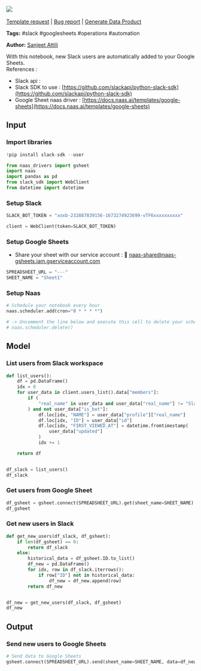 <a href="https://app.naas.ai/user-redirect/naas/downloader?url=https://raw.githubusercontent.com/jupyter-naas/awesome-notebooks/master/Slack/Slack_Add_new_user_to_Google_Sheets.ipynb" target="_parent"><img src="https://naasai-public.s3.eu-west-3.amazonaws.com/Open_in_Naas_Lab.svg"/></a><br><br><a href="https://github.com/jupyter-naas/awesome-notebooks/issues/new?assignees=&labels=&template=template-request.md&title=Tool+-+Action+of+the+notebook+">Template request</a> | <a href="https://github.com/jupyter-naas/awesome-notebooks/issues/new?assignees=&labels=bug&template=bug_report.md&title=Slack+-+Add+new+user+to+Google+Sheets:+Error+short+description">Bug report</a> | <a href="https://app.naas.ai/user-redirect/naas/downloader?url=https://raw.githubusercontent.com/jupyter-naas/awesome-notebooks/master/Naas/Naas_Start_data_product.ipynb" target="_parent">Generate Data Product</a>

**Tags:** #slack #googlesheets #operations #automation


**Author:** [Sanjeet Attili](https://linkedin.com/in/sanjeet-attili-760bab190/)

With this notebook, new Slack users are automatically added to your Google Sheets.
<br/>References :
- Slack api :
- Slack SDK to use : [https://github.com/slackapi/python-slack-sdk](https://github.com/slackapi/python-slack-sdk)
- Google Sheet naas driver : [https://docs.naas.ai/templates/google-sheets](https://docs.naas.ai/templates/google-sheets)


## Input


### Import libraries



```python
!pip install slack-sdk --user
```


```python
from naas_drivers import gsheet
import naas
import pandas as pd
from slack_sdk import WebClient
from datetime import datetime
```

### Setup Slack



```python
SLACK_BOT_TOKEN = "xoxb-232887839156-1673274923699-vTF6xxxxxxxxxx"
```


```python
client = WebClient(token=SLACK_BOT_TOKEN)
```

### Setup Google Sheets

- Share your sheet with our service account : 🔗 [naas-share@naas-gsheets.iam.gserviceaccount.com](mailto:naas-share@naas-gsheets.iam.gserviceaccount.com)



```python
SPREADSHEET_URL = "---"
SHEET_NAME = "Sheet1"
```

### Setup Naas



```python
# Schedule your notebook every hour
naas.scheduler.add(cron="0 * * * *")

# -> Uncomment the line below and execute this cell to delete your scheduler
# naas.scheduler.delete()
```

## Model


### List users from Slack workspace



```python
def list_users():
    df = pd.DataFrame()
    idx = 0
    for user_data in client.users_list().data["members"]:
        if (
            "real_name" in user_data and user_data["real_name"] != "Slackbot"
        ) and not user_data["is_bot"]:
            df.loc[idx, "NAME"] = user_data["profile"]["real_name"]
            df.loc[idx, "ID"] = user_data["id"]
            df.loc[idx, "FIRST_VIEWED_AT"] = datetime.fromtimestamp(
                user_data["updated"]
            )
            idx += 1

    return df


df_slack = list_users()
df_slack
```

### Get users from Google Sheet



```python
df_gsheet = gsheet.connect(SPREADSHEET_URL).get(sheet_name=SHEET_NAME)
df_gsheet
```

### Get new users in Slack



```python
def get_new_users(df_slack, df_gsheet):
    if len(df_gsheet) == 0:
        return df_slack
    else:
        historical_data = df_gsheet.ID.to_list()
        df_new = pd.DataFrame()
        for idx, row in df_slack.iterrows():
            if row["ID"] not in historical_data:
                df_new = df_new.append(row)
        return df_new


df_new = get_new_users(df_slack, df_gsheet)
df_new
```

## Output


### Send new users to Google Sheets



```python
# Send data to Google Sheets
gsheet.connect(SPREADSHEET_URL).send(sheet_name=SHEET_NAME, data=df_new, append=True)
```
